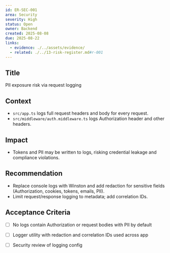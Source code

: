 ```yaml
---
id: ER-SEC-001
area: Security
severity: High
status: Open
owner: Backend
created: 2025-08-08
due: 2025-08-22
links:
  - evidence: ./../assets/evidence/
  - related: ./../13-risk-register.md#r-001
---
```


## Title
PII exposure risk via request logging

## Context
- `src/app.ts` logs full request headers and body for every request.
- `src/middleware/auth.middleware.ts` logs Authorization header and other headers.

## Impact
- Tokens and PII may be written to logs, risking credential leakage and compliance violations.

## Recommendation
- Replace console logs with Winston and add redaction for sensitive fields (Authorization, cookies, tokens, emails, PII).
- Limit request/response logging to metadata; add correlation IDs.

## Acceptance Criteria
- [ ] No logs contain Authorization or request bodies with PII by default
- [ ] Logger utility with redaction and correlation IDs used across app
- [ ] Security review of logging config

